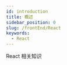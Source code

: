 ```yaml
---
id: introduction
title: 概述
sidebar_position: 0
slug: /frontEnd/React
keywords:
  - React
---
```


React 相关知识